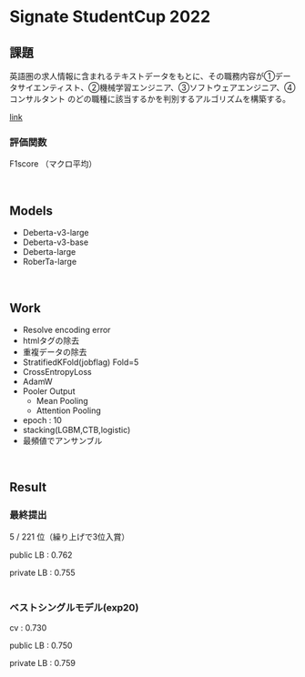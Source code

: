 # Signate StudentCup 2022

## 課題
英語圏の求人情報に含まれるテキストデータをもとに、その職務内容が①データサイエンティスト、②機械学習エンジニア、③ソフトウェアエンジニア、④コンサルタント のどの職種に該当するかを判別するアルゴリズムを構築する。

[link](https://signate.jp/competitions/724#abstract)

### 評価関数
F1score （マクロ平均）

</br>

## Models
- Deberta-v3-large
- Deberta-v3-base
- Deberta-large
- RoberTa-large

</br>

## Work
- Resolve encoding error
- htmlタグの除去
- 重複データの除去
- StratifiedKFold(jobflag) Fold=5
- CrossEntropyLoss
- AdamW
- Pooler Output
  - Mean Pooling
  - Attention Pooling
- epoch : 10
- stacking(LGBM,CTB,logistic)
- 最頻値でアンサンブル

</br>

## Result
### 最終提出
5 / 221  位（繰り上げで3位入賞）

public LB : 0.762

private LB : 0.755
</br>
</br>
### ベストシングルモデル(exp20)
 cv : 0.730 
 
 public LB : 0.750
 
 private LB : 0.759


